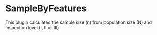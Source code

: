 # SampleByFeatures
This plugin calculates the sample size (n) from population size (N) and inspection level (I, II or III).
